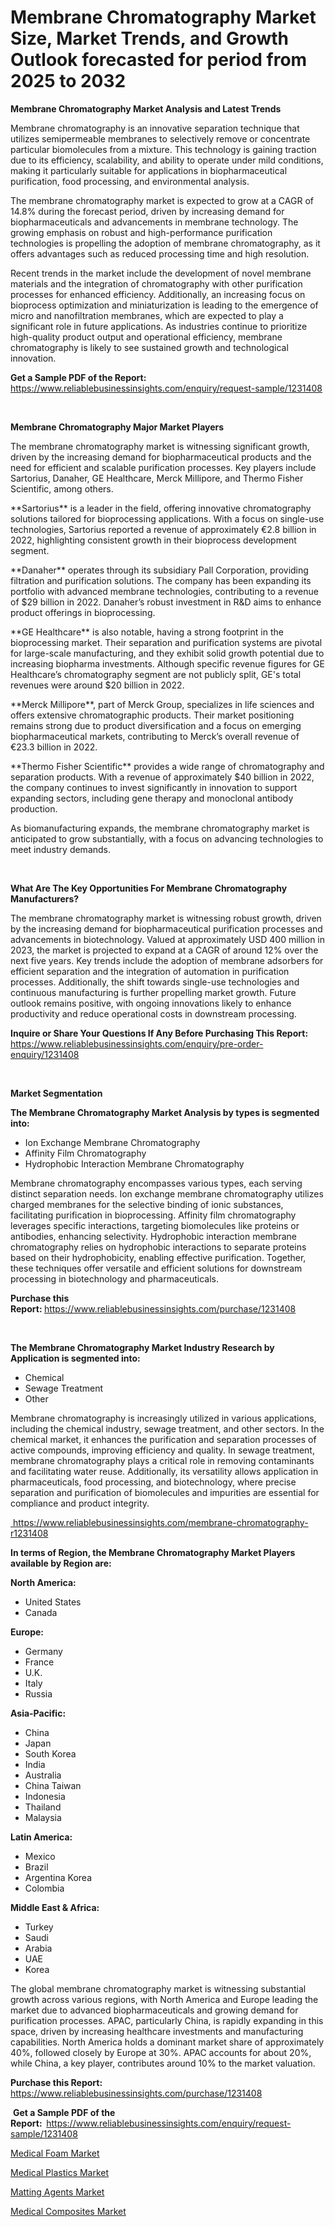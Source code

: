 <p><h1>Membrane Chromatography Market Size, Market Trends, and Growth Outlook forecasted for period from 2025 to 2032</h1></p><p><strong>Membrane Chromatography Market Analysis and Latest Trends</strong></p>
<p><p>Membrane chromatography is an innovative separation technique that utilizes semipermeable membranes to selectively remove or concentrate particular biomolecules from a mixture. This technology is gaining traction due to its efficiency, scalability, and ability to operate under mild conditions, making it particularly suitable for applications in biopharmaceutical purification, food processing, and environmental analysis.</p><p>The membrane chromatography market is expected to grow at a CAGR of 14.8% during the forecast period, driven by increasing demand for biopharmaceuticals and advancements in membrane technology. The growing emphasis on robust and high-performance purification technologies is propelling the adoption of membrane chromatography, as it offers advantages such as reduced processing time and high resolution.</p><p>Recent trends in the market include the development of novel membrane materials and the integration of chromatography with other purification processes for enhanced efficiency. Additionally, an increasing focus on bioprocess optimization and miniaturization is leading to the emergence of micro and nanofiltration membranes, which are expected to play a significant role in future applications. As industries continue to prioritize high-quality product output and operational efficiency, membrane chromatography is likely to see sustained growth and technological innovation.</p></p>
<p><strong>Get a Sample PDF of the Report:&nbsp;</strong> <a href="https://www.reliablebusinessinsights.com/enquiry/request-sample/1231408?utm_campaign=84&utm_medium=2&utm_source=Github&utm_content=ia&utm_term=31012025&utm_id=membrane-chromatography">https://www.reliablebusinessinsights.com/enquiry/request-sample/1231408</a></p>
<p>&nbsp;</p>
<p><strong>Membrane Chromatography Major Market Players</strong></p>
<p><p>The membrane chromatography market is witnessing significant growth, driven by the increasing demand for biopharmaceutical products and the need for efficient and scalable purification processes. Key players include Sartorius, Danaher, GE Healthcare, Merck Millipore, and Thermo Fisher Scientific, among others.</p><p>**Sartorius** is a leader in the field, offering innovative chromatography solutions tailored for bioprocessing applications. With a focus on single-use technologies, Sartorius reported a revenue of approximately €2.8 billion in 2022, highlighting consistent growth in their bioprocess development segment.</p><p>**Danaher** operates through its subsidiary Pall Corporation, providing filtration and purification solutions. The company has been expanding its portfolio with advanced membrane technologies, contributing to a revenue of $29 billion in 2022. Danaher’s robust investment in R&D aims to enhance product offerings in bioprocessing.</p><p>**GE Healthcare** is also notable, having a strong footprint in the bioprocessing market. Their separation and purification systems are pivotal for large-scale manufacturing, and they exhibit solid growth potential due to increasing biopharma investments. Although specific revenue figures for GE Healthcare’s chromatography segment are not publicly split, GE's total revenues were around $20 billion in 2022.</p><p>**Merck Millipore**, part of Merck Group, specializes in life sciences and offers extensive chromatographic products. Their market positioning remains strong due to product diversification and a focus on emerging biopharmaceutical markets, contributing to Merck’s overall revenue of €23.3 billion in 2022.</p><p>**Thermo Fisher Scientific** provides a wide range of chromatography and separation products. With a revenue of approximately $40 billion in 2022, the company continues to invest significantly in innovation to support expanding sectors, including gene therapy and monoclonal antibody production.</p><p>As biomanufacturing expands, the membrane chromatography market is anticipated to grow substantially, with a focus on advancing technologies to meet industry demands.</p></p>
<p>&nbsp;</p>
<p><strong>What Are The Key Opportunities For Membrane Chromatography Manufacturers?</strong></p>
<p><p>The membrane chromatography market is witnessing robust growth, driven by the increasing demand for biopharmaceutical purification processes and advancements in biotechnology. Valued at approximately USD 400 million in 2023, the market is projected to expand at a CAGR of around 12% over the next five years. Key trends include the adoption of membrane adsorbers for efficient separation and the integration of automation in purification processes. Additionally, the shift towards single-use technologies and continuous manufacturing is further propelling market growth. Future outlook remains positive, with ongoing innovations likely to enhance productivity and reduce operational costs in downstream processing.</p></p>
<p><strong>Inquire or Share Your Questions If Any Before Purchasing This Report:</strong> <a href="https://www.reliablebusinessinsights.com/enquiry/pre-order-enquiry/1231408?utm_campaign=84&utm_medium=2&utm_source=Github&utm_content=ia&utm_term=31012025&utm_id=membrane-chromatography">https://www.reliablebusinessinsights.com/enquiry/pre-order-enquiry/1231408</a></p>
<p>&nbsp;</p>
<p><strong>Market Segmentation</strong></p>
<p><strong>The Membrane Chromatography Market Analysis by types is segmented into:</strong></p>
<p><ul><li>Ion Exchange Membrane Chromatography</li><li>Affinity Film Chromatography</li><li>Hydrophobic Interaction Membrane Chromatography</li></ul></p>
<p><p>Membrane chromatography encompasses various types, each serving distinct separation needs. Ion exchange membrane chromatography utilizes charged membranes for the selective binding of ionic substances, facilitating purification in bioprocessing. Affinity film chromatography leverages specific interactions, targeting biomolecules like proteins or antibodies, enhancing selectivity. Hydrophobic interaction membrane chromatography relies on hydrophobic interactions to separate proteins based on their hydrophobicity, enabling effective purification. Together, these techniques offer versatile and efficient solutions for downstream processing in biotechnology and pharmaceuticals.</p></p>
<p><strong>Purchase this Report:&nbsp;</strong><a href="https://www.reliablebusinessinsights.com/purchase/1231408?utm_campaign=84&utm_medium=2&utm_source=Github&utm_content=ia&utm_term=31012025&utm_id=membrane-chromatography">https://www.reliablebusinessinsights.com/purchase/1231408</a></p>
<p>&nbsp;</p>
<p><strong>The Membrane Chromatography Market Industry Research by Application is segmented into:</strong></p>
<p><ul><li>Chemical</li><li>Sewage Treatment</li><li>Other</li></ul></p>
<p><p>Membrane chromatography is increasingly utilized in various applications, including the chemical industry, sewage treatment, and other sectors. In the chemical market, it enhances the purification and separation processes of active compounds, improving efficiency and quality. In sewage treatment, membrane chromatography plays a critical role in removing contaminants and facilitating water reuse. Additionally, its versatility allows application in pharmaceuticals, food processing, and biotechnology, where precise separation and purification of biomolecules and impurities are essential for compliance and product integrity.</p></p>
<p><a href="https://www.reliablebusinessinsights.com/membrane-chromatography-r1231408?utm_campaign=84&utm_medium=2&utm_source=Github&utm_content=ia&utm_term=31012025&utm_id=membrane-chromatography">&nbsp;https://www.reliablebusinessinsights.com/membrane-chromatography-r1231408</a></p>
<p><strong>In terms of Region, the Membrane Chromatography Market Players available by Region are:</strong></p>
<p>
    <p> <strong> North America: </strong>
        <ul>
            <li>United States</li>
            <li>Canada</li>
        </ul>
        </p> 
    <p> <strong> Europe: </strong>
        <ul>
            <li>Germany</li>
            <li>France</li>
            <li>U.K.</li>
            <li>Italy</li>
            <li>Russia</li>
        </ul>
        </p> 
    <p> <strong> Asia-Pacific: </strong>
        <ul>
            <li>China</li>
            <li>Japan</li>
            <li>South Korea</li>
            <li>India</li>
            <li>Australia</li>
            <li>China Taiwan</li>
            <li>Indonesia</li>
            <li>Thailand</li>
            <li>Malaysia</li>
        </ul>
        </p> 
    <p> <strong> Latin America: </strong>
        <ul>
            <li>Mexico</li>
            <li>Brazil</li>
            <li>Argentina Korea</li>
            <li>Colombia</li>
        </ul>
        </p> 
    <p> <strong> Middle East & Africa: </strong>
        <ul>
            <li>Turkey</li>
            <li>Saudi</li>
            <li>Arabia</li>
            <li>UAE</li>
            <li>Korea</li>
        </ul>
    </p>
    </p>
<p><p>The global membrane chromatography market is witnessing substantial growth across various regions, with North America and Europe leading the market due to advanced biopharmaceuticals and growing demand for purification processes. APAC, particularly China, is rapidly expanding in this space, driven by increasing healthcare investments and manufacturing capabilities. North America holds a dominant market share of approximately 40%, followed closely by Europe at 30%. APAC accounts for about 20%, while China, a key player, contributes around 10% to the market valuation.</p></p>
<p><strong>Purchase this Report: </strong><a href="https://www.reliablebusinessinsights.com/purchase/1231408?utm_campaign=84&utm_medium=2&utm_source=Github&utm_content=ia&utm_term=31012025&utm_id=membrane-chromatography">https://www.reliablebusinessinsights.com/purchase/1231408</a></p>
<p>&nbsp;<strong>Get a Sample PDF of the Report:&nbsp;&nbsp;</strong><a href="https://www.reliablebusinessinsights.com/enquiry/request-sample/1231408?utm_campaign=84&utm_medium=2&utm_source=Github&utm_content=ia&utm_term=31012025&utm_id=membrane-chromatography">https://www.reliablebusinessinsights.com/enquiry/request-sample/1231408</a></p>
<p><strong></strong></p>
<p><p><a href="https://github.com/genayziben/Market-Research-Report-List-1/blob/main/medical-foam-market.md?utm_campaign=84&utm_medium=2&utm_source=Github&utm_content=ia&utm_term=31012025&utm_id=membrane-chromatography">Medical Foam Market</a></p><p><a href="https://github.com/beroxiluwaya/Market-Research-Report-List-1/blob/main/medical-plastics-market.md?utm_campaign=84&utm_medium=2&utm_source=Github&utm_content=ia&utm_term=31012025&utm_id=membrane-chromatography">Medical Plastics Market</a></p><p><a href="https://github.com/meuskocov/Market-Research-Report-List-1/blob/main/matting-agents-market.md?utm_campaign=84&utm_medium=2&utm_source=Github&utm_content=ia&utm_term=31012025&utm_id=membrane-chromatography">Matting Agents Market</a></p><p><a href="https://github.com/binnazcassam/Market-Research-Report-List-1/blob/main/medical-composites-market.md?utm_campaign=84&utm_medium=2&utm_source=Github&utm_content=ia&utm_term=31012025&utm_id=membrane-chromatography">Medical Composites Market</a></p></p>